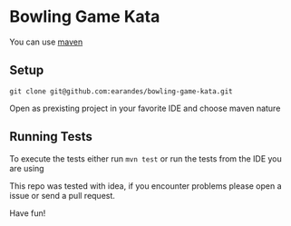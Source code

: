 # Bowling Game Kata

You can use [maven](https://maven.apache.org/)

## Setup

    git clone git@github.com:earandes/bowling-game-kata.git

Open as prexisting project in your favorite IDE and choose maven nature

## Running Tests

To execute the tests either run `mvn test` or run the tests from the IDE you are using

This repo was tested with idea, if you encounter problems please open a issue or send a pull request.

Have fun!